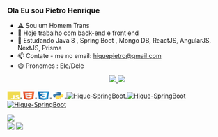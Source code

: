 ### Ola Eu sou Pietro Henrique 
-  ⚠️ Sou um Homem Trans 
- 🔭 Hoje trabalho com back-end e front end
- 🌱 Estudando Java 8 , Spring Boot , Mongo DB, ReactJS, AngularJS, NextJS, Prisma
- 📫 Contate - me no email: hiquepietro@gmail.com
- 😄 Pronomes : Ele/Dele 


<div align="center">
  <a href="https://github.com/hiquepietro">
  <img height="120em" src="https://github-readme-stats.vercel.app/api?username=hiquepietro&show_icons=true&theme=dark&include_all_commits=true&count_private=true"/>
  <img height="120em" src="https://github-readme-stats.vercel.app/api/top-langs/?username=hiquepietro&layout=compact&langs_count=7&theme=dark"/>
</div>
  
  
<div style="display: inline_block"><br>
  <img align="center" alt="Hique-Js" height="20" width="30" src="https://raw.githubusercontent.com/devicons/devicon/master/icons/javascript/javascript-plain.svg">
  <img align="center" alt="Hique-HTML" height="20" width="30" src="https://raw.githubusercontent.com/devicons/devicon/master/icons/html5/html5-original.svg">
  <img align="center" alt="Hique-CSS" height="20" width="30" src="https://raw.githubusercontent.com/devicons/devicon/master/icons/css3/css3-original.svg">
  <img align="center" alt="Hique-Python" height="20" width="30" src="https://raw.githubusercontent.com/devicons/devicon/master/icons/python/python-original.svg">
  <img align="center" alt="Hique-SpringBoot" height="20" width="30" src="https://cdn.jsdelivr.net/gh/devicons/devicon/icons/spring/spring-original.svg" />
  <img align="center" alt="Hique-SpringBoot" height="20" width="30" src="https://cdn.jsdelivr.net/gh/devicons/devicon/icons/java/java-original.svg" />
  <img align="center" alt="Hique-SpringBoot" height="20" width="30" src="https://cdn.jsdelivr.net/gh/devicons/devicon/icons/mongodb/mongodb-original.svg" />

</div>
  
  
  
<div>
    
  <a href="https://instagram.com/ih_pietro" target="_blank"><img src="https://img.shields.io/badge/-Instagram-%23E4405F?style=for-the-badge&logo=instagram&logoColor=white" target="_blank"></a>	
  <a href = "mailto:hiqeupietro@gmail.com"><img src="https://img.shields.io/badge/-Gmail-%23333?style=for-the-badge&logo=gmail&logoColor=white" target="_blank"></a>
  <a href="https://www.linkedin.com/in/pietro-henrique-0930361b1" target="_blank"><img src="https://img.shields.io/badge/-LinkedIn-%230077B5?style=for-the-badge&logo=linkedin&logoColor=white" target="_blank"></a> 
</div>
  
